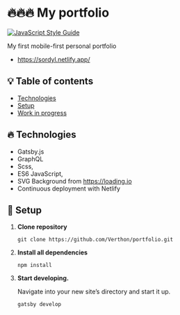 # 🔥🔥🔥 My portfolio
[![JavaScript Style Guide](https://img.shields.io/badge/code_style-standard-brightgreen.svg)](https://standardjs.com)

My first mobile-first personal portfolio
- https://sordyl.netlify.app/


## 💡 Table of contents
* [Technologies](#technologies)
* [Setup](#setup)
* [Work in progress](#work-in-progress)

## 🔥 Technologies
- Gatsby.js
- GraphQL
- Scss,
- ES6 JavaScript,
- SVG Background from https://loading.io
- Continuous deployment with Netlify

## 🚀 Setup

1. **Clone repository**
    ```shell
    git clone https://github.com/Verthon/portfolio.git
    ```
2.  **Install all dependencies**
    ```shell
    npm install
    ```
3.  **Start developing.**

    Navigate into your new site’s directory and start it up.

    ```shell
    gatsby develop
    ```
